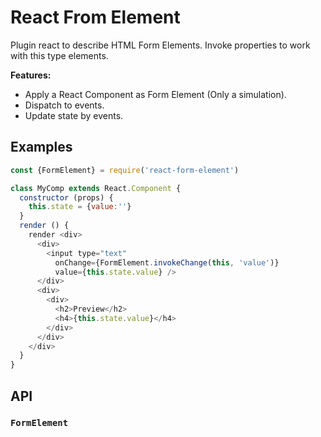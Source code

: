 # React From Element
Plugin react to describe HTML Form Elements. Invoke properties to work with this type elements.

**Features:**
- Apply a React Component as Form Element (Only a simulation).
- Dispatch to events.
- Update state by events.

## Examples

```javascript
const {FormElement} = require('react-form-element')

class MyComp extends React.Component {
  constructor (props) {
    this.state = {value:''}
  }
  render () {
    render <div>
      <div>
        <input type="text"
          onChange={FormElement.invokeChange(this, 'value')}
          value={this.state.value} />
      </div>
      <div>
        <div>
          <h2>Preview</h2>
          <h4>{this.state.value}</h4>
        </div>
      </div>
    </div>
  }
}
```

## API

### `FormElement`